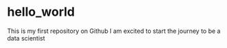 # hello_world
This is my first repository on Github
I am excited to start the journey to be a data scientist
